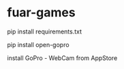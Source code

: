 # fuar-games

pip install requirements.txt

pip install open-gopro

install GoPro - WebCam from AppStore
